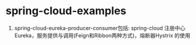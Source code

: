 # spring-cloud-examples

1. spring-cloud-eureka-producer-consumer包括:
   spring-cloud 注册中心Eureka，服务提供与调用(Feign和Ribbon两种方式)，熔断器Hystrix 的使用

